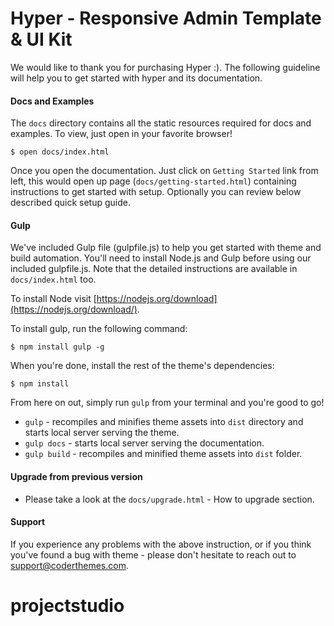 # Hyper - Responsive Admin Template & UI Kit
We would like to thank you for purchasing Hyper :). The following guideline will help you to get started with hyper and its documentation.

#### Docs and Examples

The `docs` directory contains all the static resources required for docs and examples. To view, just open in your favorite browser!

```
$ open docs/index.html
```
Once you open the documentation. Just click on `Getting Started` link from left, this would open up page (`docs/getting-started.html`) containing instructions to get started with setup. Optionally you can review below described quick setup guide.

#### Gulp

We've included Gulp file (gulpfile.js) to help you get started with theme and build automation. You'll need to install Node.js and Gulp before using our included gulpfile.js. Note that the detailed instructions are available in `docs/index.html` too.

To install Node visit [https://nodejs.org/download](https://nodejs.org/download/).

To install gulp, run the following command:

```
$ npm install gulp -g
```

When you're done, install the rest of the theme's dependencies:

```
$ npm install
```

From here on out, simply run `gulp` from your terminal and you're good to go!

+ `gulp` - recompiles and minifies theme assets into `dist` directory and starts local server serving the theme.
+ `gulp docs` - starts local server serving the documentation.
+ `gulp build` - recompiles and minified theme assets into `dist` folder.

#### Upgrade from previous version
+ Please take a look at the `docs/upgrade.html` - How to upgrade section.

#### Support

If you experience any problems with the above instruction, or if you think you've found a bug with theme - please don't hesitate to reach out to support@coderthemes.com.

# projectstudio
